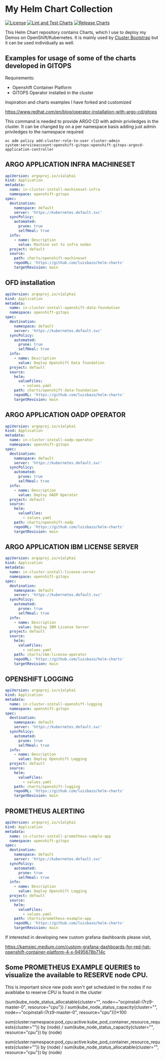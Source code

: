 # My Helm Chart Collection

[![License](https://img.shields.io/badge/License-Apache_2.0-blue.svg)](https://opensource.org/licenses/Apache-2.0)
[![Lint and Test Charts](https://github.com/tjungbauer/helm-charts/actions/workflows/lint_and_test_charts.yml/badge.svg)](https://github.com/tjungbauer/helm-charts/actions/workflows/lint_and_test_charts.yml)
[![Release Charts](https://github.com/tjungbauer/helm-charts/actions/workflows/release.yml/badge.svg)](https://github.com/tjungbauer/helm-charts/actions/workflows/release.yml)

This Helm Chart repository contains Charts, which I use to deploy my Demos on OpenShift/Kubernetes.
It is mainly used by [Cluster Bootstrap](https://github.com/tjungbauer/openshift-clusterconfig-gitops) but it can be used individually as well.

## Examples for usage of some of the charts developed in GITOPS

Requirements:

- Openshift Container Platform
- GITOPS Operator installed in the cluster

Inspiration and charts examples I have forked and customized

https://www.redhat.com/en/blog/operator-installation-with-argo-cd/gitops

This command is needed to provide ARGO CD with admin priviledges in the cluster. It can be changed by on a per namespace basis adding just admin priviledges to the namespace required

```
oc adm policy add-cluster-role-to-user cluster-admin system:serviceaccount:openshift-gitops:openshift-gitops-argocd-application-controller
```

## ARGO APPLICATION INFRA MACHINESET

```yaml
apiVersion: argoproj.io/v1alpha1
kind: Application
metadata:
  name: in-cluster-install-machineset-infra
  namespace: openshift-gitops
spec:
  destination:
    namespace: default
    server: 'https://kubernetes.default.svc'
  syncPolicy:
    automated:
      prune: true
      selfHeal: true
  info:
    - name: Description
      value: Machine set to infra nodes
  project: default
  source:
    path: charts/openshift-machineset
    repoURL: 'https://github.com/luisbazo/helm-charts'
    targetRevision: main
```


## OFD installation

```yaml
apiVersion: argoproj.io/v1alpha1
kind: Application
metadata:
  name: in-cluster-install-openshift-data-foundation
  namespace: openshift-gitops
spec:
  destination:
    namespace: default
    server: 'https://kubernetes.default.svc'
  syncPolicy:
    automated:
      prune: true
      selfHeal: true
  info:
    - name: Description
      value: Deploy Openshift Data foundation
  project: default
  source:
    helm:
      valueFiles:
        - values.yaml
    path: charts/openshift-data-foundation
    repoURL: 'https://github.com/luisbazo/helm-charts'
    targetRevision: main
```

## ARGO APPLICATION OADP OPERATOR

```yaml
apiVersion: argoproj.io/v1alpha1
kind: Application
metadata:
  name: in-cluster-install-oadp-operator
  namespace: openshift-gitops
spec:
  destination:
    namespace: default
    server: 'https://kubernetes.default.svc'
  syncPolicy:
    automated:
      prune: true
      selfHeal: true
  info:
    - name: Description
      value: Deploy OADP Operator
  project: default
  source:
    helm:
      valueFiles:
        - values.yaml
    path: charts/openshift-oadp
    repoURL: 'https://github.com/luisbazo/helm-charts'
    targetRevision: main
```


## ARGO APPLICATION IBM LICENSE SERVER

```yaml
apiVersion: argoproj.io/v1alpha1
kind: Application
metadata:
  name: in-cluster-install-license-server
  namespace: openshift-gitops
spec:
  destination:
    namespace: default
    server: 'https://kubernetes.default.svc'
  syncPolicy:
    automated:
      prune: true
      selfHeal: true
  info:
    - name: Description
      value: Deploy IBM License Server
  project: default
  source:
    helm:
      valueFiles:
        - values.yaml
    path: charts/ibm-license-operator
    repoURL: 'https://github.com/luisbazo/helm-charts'
    targetRevision: main
```

## OPENSHIFT LOGGING

```yaml
apiVersion: argoproj.io/v1alpha1
kind: Application
metadata:
  name: in-cluster-install-openshift-logging
  namespace: openshift-gitops
spec:
  destination:
    namespace: default
    server: 'https://kubernetes.default.svc'
  syncPolicy:
    automated:
      prune: true
      selfHeal: true
  info:
    - name: Description
      value: Deploy Openshift Logging
  project: default
  source:
    helm:
      valueFiles:
        - values.yaml
    path: charts/openshift-logging
    repoURL: 'https://github.com/luisbazo/helm-charts'
    targetRevision: main
```

## PROMETHEUS ALERTING

```yaml
apiVersion: argoproj.io/v1alpha1
kind: Application
metadata:
  name: in-cluster-install-prometheus-sample-app
  namespace: openshift-gitops
spec:
  destination:
    namespace: default
    server: 'https://kubernetes.default.svc'
  syncPolicy:
    automated:
      prune: true
      selfHeal: true
  info:
    - name: Description
      value: Deploy Openshift Logging
  project: default
  source:
    helm:
      valueFiles:
        - values.yaml
    path: charts/prometheus-example-app
    repoURL: 'https://github.com/luisbazo/helm-charts'
    targetRevision: main
```

If interested in developing new custom grafana dashboards please visit,

https://kamsjec.medium.com/custom-grafana-dashboards-for-red-hat-openshift-container-platform-4-x-9495678b714c

## Some PROMETHEUS EXAMPLE QUERIES to visualize the available to RESERVE node CPU.

This is important since new pods won't get scheduled in the nodes if no avaiblabe to reserve CPU is found in the cluster

(sum(kube_node_status_allocatable{cluster="", node=~"ocpinstall-l7rz9-master-0", resource="cpu"}) / sum(kube_node_status_capacity{cluster="", node=~"ocpinstall-l7rz9-master-0", resource="cpu"}))*100

sum(cluster:namespace:pod_cpu:active:kube_pod_container_resource_requests{cluster=""}) by (node) / sum(kube_node_status_capacity{cluster="", resource="cpu"}) by (node)

sum(cluster:namespace:pod_cpu:active:kube_pod_container_resource_requests{cluster=""}) by (node) / sum(kube_node_status_allocatable{cluster="", resource="cpu"}) by (node)
